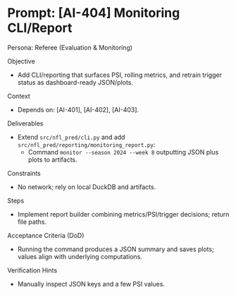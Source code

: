 # Prompt: [AI-404] Monitoring CLI/Report

Persona: Referee (Evaluation & Monitoring)

Objective
- Add CLI/reporting that surfaces PSI, rolling metrics, and retrain trigger status as dashboard-ready JSON/plots.

Context
- Depends on: [AI-401], [AI-402], [AI-403].

Deliverables
- Extend `src/nfl_pred/cli.py` and add `src/nfl_pred/reporting/monitoring_report.py`:
  - Command `monitor --season 2024 --week 8` outputting JSON plus plots to artifacts.

Constraints
- No network; rely on local DuckDB and artifacts.

Steps
- Implement report builder combining metrics/PSI/trigger decisions; return file paths.

Acceptance Criteria (DoD)
- Running the command produces a JSON summary and saves plots; values align with underlying computations.

Verification Hints
- Manually inspect JSON keys and a few PSI values.

